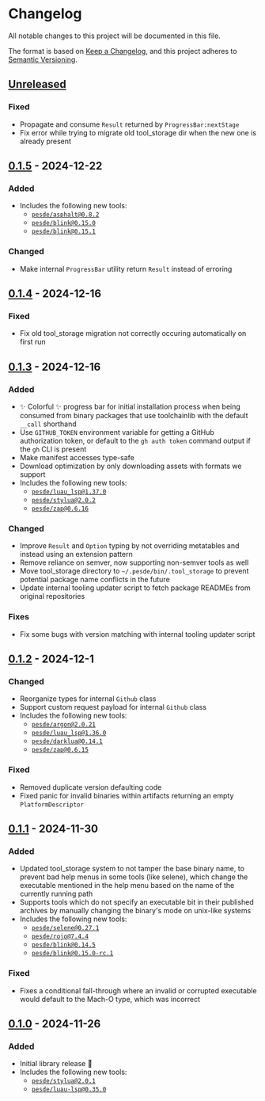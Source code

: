 # Changelog

All notable changes to this project will be documented in this file.

The format is based on [Keep a Changelog](https://keepachangelog.com/en/1.0.0/), and this project adheres to [Semantic Versioning](https://semver.org/spec/v2.0.0.html).

## [Unreleased]
### Fixed
- Propagate and consume `Result` returned by `ProgressBar:nextStage` 
- Fix error while trying to migrate old tool_storage dir when the new one is already present

## [0.1.5] - 2024-12-22
### Added
- Includes the following new tools:
  - [`pesde/asphalt@0.8.2`](https://pesde.dev/packages/pesde/asphalt/0.8.2/any)
  - [`pesde/blink@0.15.0`](https://pesde.dev/packages/pesde/blink/0.15.0/any)
  - [`pesde/blink@0.15.1`](https://pesde.dev/packages/pesde/blink/0.15.1/any)
### Changed
- Make internal `ProgressBar` utility return `Result` instead of erroring

## [0.1.4] - 2024-12-16
### Fixed
- Fix old tool_storage migration not correctly occuring automatically on first run

## [0.1.3] - 2024-12-16
### Added
- :sparkles: Colorful :sparkles: progress bar for initial installation process when being consumed from binary packages that use toolchainlib with the default `__call` shorthand
- Use `GITHUB_TOKEN` environment variable for getting a GitHub authorization token, or default to the `gh auth token` command output if the `gh` CLI is present
- Make manifest accesses type-safe
- Download optimization by only downloading assets with formats we support
- Includes the following new tools:
  - [`pesde/luau_lsp@1.37.0`](https://pesde.dev/packages/pesde/luau_lsp/1.37.0/any)
  - [`pesde/stylua@2.0.2`](https://pesde.dev/packages/pesde/stylua/2.0.2/any)
  - [`pesde/zap@0.6.16`](https://pesde.dev/packages/pesde/luau_lsp/0.6.16/any)
### Changed
- Improve `Result` and `Option` typing by not overriding metatables and instead using an extension pattern
- Remove reliance on semver, now supporting non-semver tools as well
- Move tool_storage directory to `~/.pesde/bin/.tool_storage` to prevent potential package name conflicts in the future
- Update internal tooling updater script to fetch package READMEs from original repositories
### Fixes
- Fix some bugs with version matching with internal tooling updater script

## [0.1.2] - 2024-12-1
### Changed
- Reorganize types for internal `Github` class
- Support custom request payload for internal `Github` class
- Includes the following new tools:
  - [`pesde/argon@2.0.21`](https://pesde.dev/packages/pesde/argon/2.0.21/any)
  - [`pesde/luau_lsp@1.36.0`](https://pesde.dev/packages/pesde/luau_lsp/1.36.0/any)
  - [`pesde/darklua@0.14.1`](https://pesde.dev/packages/pesde/darklua/0.14.1/any)
  - [`pesde/zap@0.6.15`](https://pesde.dev/packages/pesde/zap/0.6.15/any)
### Fixed
- Removed duplicate version defaulting code
- Fixed panic for invalid binaries within artifacts returning an empty `PlatformDescriptor`

## [0.1.1] - 2024-11-30
### Added
- Updated tool_storage system to not tamper the base binary name, to prevent bad help menus in some tools (like selene), which change the executable mentioned in the help menu based on the name of the currently running path
- Supports tools which do not specify an executable bit in their published archives by manually changing the binary's mode on unix-like systems
- Includes the following new tools:
  - [`pesde/selene@0.27.1`](https://pesde.dev/packages/pesde/selene/0.27.1/any)
  - [`pesde/rojo@7.4.4`](https://pesde.dev/packages/pesde/rojo/7.4.4/any)
  - [`pesde/blink@0.14.5`](https://pesde.dev/packages/pesde/blink/0.14.15/any)
  - [`pesde/blink@0.15.0-rc.1`](https://pesde.dev/packages/pesde/blink/0.15.0-rc.1/any)
### Fixed
- Fixes a conditional fall-through where an invalid or corrupted executable would default to the Mach-O type, which was incorrect 

## [0.1.0] - 2024-11-26
### Added
- Initial library release :tada:
- Includes the following new tools:
  - [`pesde/stylua@2.0.1`](https://pesde.dev/packages/pesde/stylua/2.0.1/any)
  - [`pesde/luau-lsp@0.35.0`](https://pesde.dev/packages/pesde/luau_lsp/1.35.0/any)

[unreleased]: https://github.com/pesde-pkg/tooling/commits/HEAD
[0.1.0]: https://pesde.dev/packages/pesde/toolchainlib/0.1.0/any
[0.1.1]: https://pesde.dev/packages/pesde/toolchainlib/0.1.1/any
[0.1.2]: https://pesde.dev/packages/pesde/toolchainlib/0.1.2/any
[0.1.3]: https://pesde.dev/packages/pesde/toolchainlib/0.1.3/any
[0.1.4]: https://pesde.dev/packages/pesde/toolchainlib/0.1.4/any
[0.1.5]: https://pesde.dev/packages/pesde/toolchainlib/0.1.5/any
